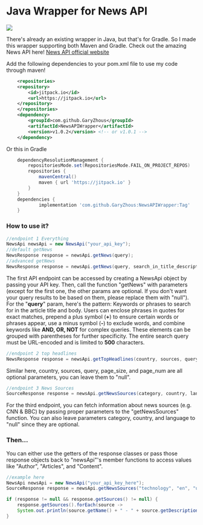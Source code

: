 # Java Wrapper for News API
[![](https://jitpack.io/v/GaryZhous/NewsAPIWrapper.svg)](https://jitpack.io/#GaryZhous/NewsAPIWrapper)

There's already an existing wrapper in Java, but that's for Gradle. So I made this wrapper supporting both Maven and Gradle. Check out the amazing News API here!
[News API official website](https://newsapi.org/)

Add the following dependencies to your pom.xml file to use my code through maven!
```xml
	<repositories>
	<repository>
		<id>jitpack.io</id>
		<url>https://jitpack.io</url>
	</repository>
	</repositories>
	<dependency>
		<groupId>com.github.GaryZhous</groupId>
		<artifactId>NewsAPIWrapper</artifactId>
		<version>v1.0.2</version> <!-- or v1.0.1 -->
	</dependency>
```

Or this in Gradle
```gradle
	dependencyResolutionManagement {
		repositoriesMode.set(RepositoriesMode.FAIL_ON_PROJECT_REPOS)
		repositories {
			mavenCentral()
			maven { url 'https://jitpack.io' }
		}
	}
	dependencies {
	        implementation 'com.github.GaryZhous:NewsAPIWrapper:Tag'
	}
```
### How to use it?
```Java
//endpoint 1 Everything
NewsApi newsApi = new NewsApi("your_api_key");
//default getNews
NewsResponse response = newsApi.getNews(query);
//advanced getNews
NewsResponse response = newsApi.getNews(query, search_in_title_description_or_content, domains, excluded_domains, start_time_stamp, end_time_stamp, language, sort_by, page_size, page_num);
```
The first API endpoint can be accessed by creating a NewsApi object by passing your API key. Then, call the function "getNews" with parameters (except for the first one, the other params are optional. If you don't want your query results to be based on them, please replace them with "null"). For the "**query**" param, here's the pattern: Keywords or phrases to search for in the article title and body. Users can enclose phrases in quotes for exact matches, prepend a plus symbol (**+**) to ensure certain words or phrases appear, use a minus symbol (**-**) to exclude words, and combine keywords like **AND, OR, NOT** for complex queries. These elements can be grouped with parentheses for further specificity. The entire search query must be URL-encoded and is limited to **500** characters.
```Java
//endpoint 2 top headlines
NewsResponse response = newsApi.getTopHeadlines(country, sources, query, page_size, page_num);
```
Similar here, country, sources, query, page_size, and page_num are all optional parameters, you can leave them to "null".
```Java
//endpoint 3 News Sources
SourceResponse response = newsApi.getNewsSources(category, country, language);
```
For the third endpoint, you can fetch information about news sources (e.g. CNN & BBC) by passing proper parameters to the "getNewsSources" function. You can also leave parameters category, country, and language to "null" since they are optional.
### Then...
You can either use the getters of the response classes or pass those response objects back to "newsApi"'s member functions to access values like "Author", "Articles", and "Content".
```Java
//example here
NewsApi newsApi = new NewsApi("your_api_key_here");
SourceResponse response = newsApi.getNewsSources("technology", "en", "us");

if (response != null && response.getSources() != null) {
	response.getSources().forEach(source -> 
	System.out.println(source.getName() + " - " + source.getDescription()));
}
```
